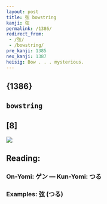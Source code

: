 ```yaml
---
layout: post
title: 弦 bowstring
kanji: 弦
permalink: /1386/
redirect_from:
 - /弦/
 - /bowstring/
pre_kanji: 1385
nex_kanji: 1387
heisig: Bow . . . mysterious.
---
```


## {1386}

## `bowstring`

## [8]

<div class="stroke"><img src="E5BCA6.png" /></div>

## Reading:

### On-Yomi: ゲン &mdash; Kun-Yomi: つる

### Examples: 弦 (つる)
